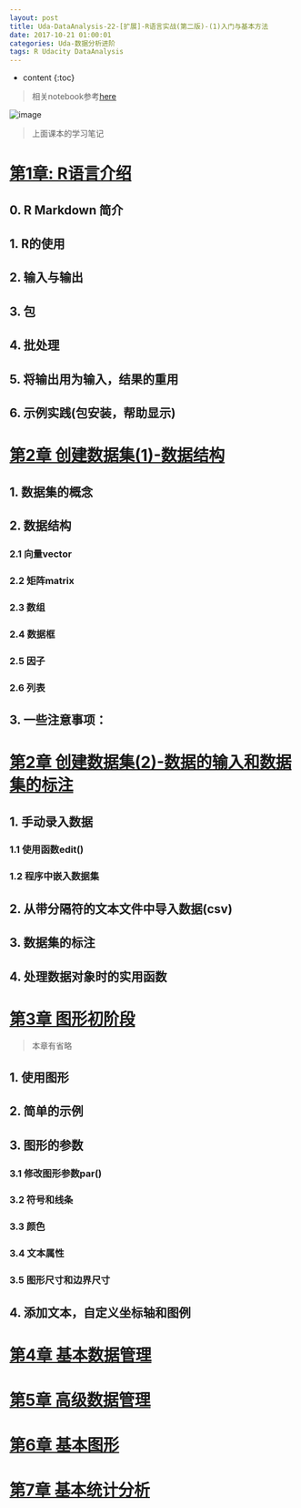 ```yaml
---
layout: post
title: Uda-DataAnalysis-22-[扩展]-R语言实战(第二版)-(1)入门与基本方法
date: 2017-10-21 01:00:01
categories: Uda-数据分析进阶
tags: R Udacity DataAnalysis 
---
```

* content
{:toc}

> 相关notebook参考[here](https://1drv.ms/f/s!Ald1cKESY1BDgcg-AQXXJXEfpQG9Ag)

![image](https://user-images.githubusercontent.com/18595935/31857892-7ece404e-b724-11e7-84cf-52af323e16f8.png)


> 上面课本的学习笔记
> 

# [第1章: R语言介绍](http://www.utanesuke.shop/03-R-action/01-basic.nb.html)

## 0. R Markdown 简介
## 1. R的使用
## 2. 输入与输出
## 3. 包
## 4. 批处理
## 5. 将输出用为输入，结果的重用
## 6. 示例实践(包安装，帮助显示)

# [第2章 创建数据集(1)-数据结构](http://www.utanesuke.shop/03-R-action/02-createdataset.nb.html)

## 1. 数据集的概念

## 2. 数据结构
### 2.1 向量vector
### 2.2 矩阵matrix
### 2.3 数组
### 2.4 数据框
### 2.5 因子
### 2.6 列表

## 3. 一些注意事项：


# [第2章 创建数据集(2)-数据的输入和数据集的标注](http://www.utanesuke.shop/03-R-action/02-createdataset-2.nb.html)

## 1. 手动录入数据
### 1.1 使用函数edit()
### 1.2 程序中嵌入数据集

## 2. 从带分隔符的文本文件中导入数据(csv)

## 3. 数据集的标注

## 4. 处理数据对象时的实用函数


# [第3章 图形初阶段](http://www.utanesuke.shop/03-R-action/03-plot.nb.html)
> 本章有省略

## 1. 使用图形

## 2. 简单的示例

## 3. 图形的参数
### 3.1 修改图形参数par()
### 3.2 符号和线条
### 3.3 颜色
### 3.4 文本属性
### 3.5 图形尺寸和边界尺寸

## 4. 添加文本，自定义坐标轴和图例

# [第4章 基本数据管理]()


# [第5章 高级数据管理]()


# [第6章 基本图形]()

# [第7章 基本统计分析]()